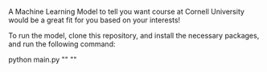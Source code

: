 A Machine Learning Model to tell you want course at Cornell University would be a great fit for you based on your interests!

To run the model, clone this repository, and install the necessary packages, and run the following command:

python main.py "<Subjects go here>" "<Your Query goes here>"
